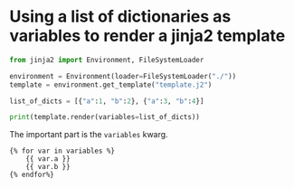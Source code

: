 # Using a list of dictionaries as variables to render a jinja2 template

```python
from jinja2 import Environment, FileSystemLoader

environment = Environment(loader=FileSystemLoader("./"))
template = environment.get_template("template.j2")

list_of_dicts = [{"a":1, "b":2}, {"a":3, "b":4}]

print(template.render(variables=list_of_dicts))
```

The important part is the `variables` kwarg.

```jinja2
{% for var in variables %}
    {{ var.a }}
    {{ var.b }}
{% endfor%}
```
